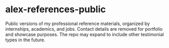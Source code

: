 # alex-references-public
Public versions of my professional reference materials, organized by internships, academics, and jobs. Contact details are removed for portfolio and showcase purposes. The repo may expand to include other testimonial types in the future.
